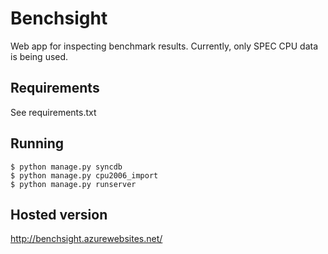 # Benchsight
Web app for inspecting benchmark results.
Currently, only SPEC CPU data is being used.

## Requirements
See requirements.txt

## Running
```
$ python manage.py syncdb
$ python manage.py cpu2006_import
$ python manage.py runserver
```

## Hosted version
http://benchsight.azurewebsites.net/
